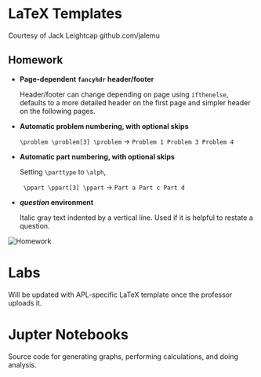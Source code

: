 # LaTeX Templates 
Courtesy of Jack Leightcap github.com/jalemu

## Homework
* **Page-dependent `fancyhdr` header/footer**

    Header/footer can change depending on page using `ifthenelse`, defaults to a more detailed header on the first page and simpler header on the following pages.
* **Automatic problem numbering, with optional skips**
    
    `\problem \problem[3] \problem` → `Problem 1 Problem 3 Problem 4`
* **Automatic part numbering, with optional skips**

    Setting `\parttype` to `\alph`,

    ` \ppart \ppart[3] \ppart` → `Part a Part c Part d`
* ***question* environment**

    Italic gray text indented by a vertical line. Used if it is helpful to restate a question.

![Homework](/Examples/Homework.png)
# Labs
Will be updated with APL-specific LaTeX template once the professor uploads it.

# Jupter Notebooks
Source code for generating graphs, performing calculations, and doing analysis.
